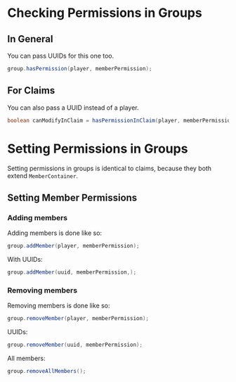 # Checking Permissions in Groups

## In General

You can pass UUIDs for this one too.

```java
group.hasPermission(player, memberPermission);
```

## For Claims

You can also pass a UUID instead of a player.

```java
boolean canModifyInClaim = hasPermissionInClaim(player, memberPermission, claim);
```

# Setting Permissions in Groups
Setting permissions in groups is identical to claims, because they both extend `MemberContainer`.

## Setting Member Permissions

### Adding members

Adding members is done like so:

```java
group.addMember(player, memberPermission);
```
With UUIDs:

```java
group.addMember(uuid, memberPermission,);
```

### Removing members

Removing members is done like so:

```java
group.removeMember(player, memberPermission);
```
UUIDs:

```java
group.removeMember(uuid, memberPermission);
```

All members:

```java
group.removeAllMembers();
```